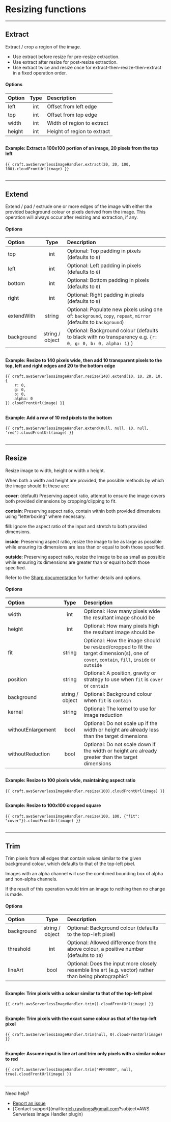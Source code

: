 # Resizing functions

---

## Extract

Extract / crop a region of the image.

- Use extract before resize for pre-resize extraction.
- Use extract after resize for post-resize extraction.
- Use extract twice and resize once for extract-then-resize-then-extract in a fixed operation order.

#### Options

| Option | Type | Description                 |
|:-------|:----:|:----------------------------|
| left   | int  | Offset from left edge       |
| top    | int  | Offset from top edge        |
| width  | int  | Width of region to extract  |
| height | int  | Height of region to extract |

##

#### Example: Extract a 100x100 portion of an image, 20 pixels from the top left

```
{{ craft.awsServerlessImageHandler.extract(20, 20, 100, 100).cloudFrontUrl(image) }}
```

##

---

## Extend

Extend / pad / extrude one or more edges of the image with either the provided background colour or pixels derived from the image. This operation will always occur after resizing and extraction, if any.

#### Options

| Option     |      Type       | Description                                                                                                     |
|:-----------|:---------------:|:----------------------------------------------------------------------------------------------------------------|
| top        |       int       | Optional: Top padding in pixels (defaults to `0`)                                                               |
| left       |       int       | Optional: Left padding in pixels (defaults to `0`)                                                              |
| bottom     |       int       | Optional: Bottom padding in pixels (defaults to `0`)                                                            |
| right      |       int       | Optional: Right padding in pixels (defaults to `0`)                                                             |
| extendWith |     string      | Optional: Populate new pixels using one of: `background`, `copy`, `repeat`, `mirror` (defaults to `background`) |
| background | string / object | Optional: Background colour (defaults to black with no transparency e.g. `{r: 0, g: 0, b: 0, alpha: 1}` )       |

##

#### Example: Resize to 140 pixels wide, then add 10 transparent pixels to the top, left and right edges and 20 to the bottom edge

```
{{ craft.awsServerlessImageHandler.resize(140).extend(10, 10, 20, 10, {
    r: 0,
    g: 0,
    b: 0,
    alpha: 0
}).cloudFrontUrl(image) }}
```

##

#### Example: Add a row of 10 red pixels to the bottom

```
{{ craft.awsServerlessImageHandler.extend(null, null, 10, null, 'red').cloudFrontUrl(image) }}
```

##

---

## Resize

Resize image to width, height or width x height.

When both a width and height are provided, the possible methods by which the image should fit these are:

**cover**: (default) Preserving aspect ratio, attempt to ensure the image covers both provided dimensions by cropping/clipping to fit.

**contain**: Preserving aspect ratio, contain within both provided dimensions using "letterboxing" where necessary.

**fill**: Ignore the aspect ratio of the input and stretch to both provided dimensions.

**inside**: Preserving aspect ratio, resize the image to be as large as possible while ensuring its dimensions are less than or equal to both those specified.

**outside**: Preserving aspect ratio, resize the image to be as small as possible while ensuring its dimensions are greater than or equal to both those specified.

Refer to the [Sharp documentation](https://sharp.pixelplumbing.com/api-resize#resize) for further details and options.

#### Options

| Option             |      Type       | Description                                                                                                                                                       |
|:-------------------|:---------------:|:------------------------------------------------------------------------------------------------------------------------------------------------------------------|
| width              |       int       | Optional: How many pixels wide the resultant image should be                                                                                                      |
| height             |       int       | Optional: How many pixels high the resultant image should be                                                                                                      |
| fit                |     string      | Optional: How the image should be resized/cropped to fit the target dimension(s), one of `cover`, `contain`, `fill`, `inside` or `outside`                        |
| position           |     string      | Optional: A position, gravity or strategy to use when `fit` is `cover` or `contain`                                                                               |
| background         | string / object | Optional: Background colour when `fit` is `contain`                                                                                                               |
| kernel             |     string      | Optional: The kernel to use for image reduction                                                                                                                   |
| withoutEnlargement |      bool       | Optional: Do not scale up if the width or height are already less than the target dimensions                                                                      |
| withoutReduction   |      bool       | Optional: Do not scale down if the width or height are already greater than the target dimensions                                                                 |

##

#### Example: Resize to 100 pixels wide, maintaining aspect ratio

```
{{ craft.awsServerlessImageHandler.resize(100).cloudFrontUrl(image) }}
```

##

#### Example: Resize to 100x100 cropped square

```
{{ craft.awsServerlessImageHandler.resize(100, 100, {"fit": "cover"}).cloudFrontUrl(image) }}
```


##

---

## Trim

Trim pixels from all edges that contain values similar to the given background colour, which defaults to that of the top-left pixel.

Images with an alpha channel will use the combined bounding box of alpha and non-alpha channels.

If the result of this operation would trim an image to nothing then no change is made.

#### Options

| Option     |      Type       | Description                                                                                           |
|:-----------|:---------------:|:------------------------------------------------------------------------------------------------------|
| background | string / object | Optional: Background colour (defaults to the top-left pixel)                                          |
| threshold  |       int       | Optional: Allowed difference from the above colour, a positive number (defaults to `10`)              |
| lineArt    |      bool       | Optional: Does the input more closely resemble line art (e.g. vector) rather than being photographic? |

##

#### Example: Trim pixels with a colour similar to that of the top-left pixel

```
{{ craft.awsServerlessImageHandler.trim().cloudFrontUrl(image) }}
```

##

#### Example: Trim pixels with the exact same colour as that of the top-left pixel

```
{{ craft.awsServerlessImageHandler.trim(null, 0).cloudFrontUrl(image) }}
```

##

#### Example: Assume input is line art and trim only pixels with a similar colour to red

```
{{ craft.awsServerlessImageHandler.trim("#FF0000", null, true).cloudFrontUrl(image) }}
```

##

---

Need help?

- [Report an issue](https://github.com/richrawlings/craft-aws-serverless-image-handler/issues)
- [Contact support](mailto:rich.rawlings@gmail.com?subject=AWS Serverless Image Handler plugin)